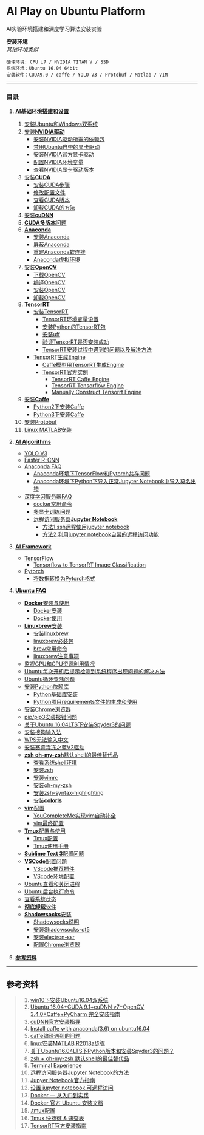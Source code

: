 # AI Play on Ubuntu Platform

AI实验环境搭建和深度学习算法安装实验     
      
**安装环境**  
*其他环境类似* 
```
硬件环境: CPU i7 / NVIDIA TITAN V / SSD
系统环境：Ubuntu 16.04 64bit
安装软件：CUDA9.0 / caffe / YOLO V3 / Protobuf / Matlab / VIM
````
---
### 目录
1. [**AI基础环境搭建和设置**](src/ai_base_env.md#ai基础环境搭建和设置)
   1. [安装Ubuntu和Windows双系统](src/ai_base_env.md#安装ubuntu和windows双系统)   
   2. [安装**NVIDIA驱动**](src/ai_base_env.md#安装nvidia驱动)   
       - [安装NVIDIA驱动所需的依赖包](src/ai_base_env.md#安装nvidia驱动所需的依赖包)   
       - [禁用Ubuntu自带的显卡驱动](src/ai_base_env.md#禁用ubuntu自带的显卡驱动)   
       - [安装NVIDIA官方显卡驱动](src/ai_base_env.md#安装nvidia官方显卡驱动)   
       - [配置NVIDIA环境变量](src/ai_base_env.md#配置环境变量)   
       - [查看NVIDIA显卡驱动版本](src/ai_base_env.md#查看NVIDIA驱动版本)  
   3. [安装**CUDA**](src/ai_base_env.md#安装cuda)   
       - [安装CUDA步骤](src/ai_base_env.md#安装cuda步骤)    
       - [修改配置文件](src/ai_base_env.md#修改配置文件)    
       - [查看CUDA版本](src/ai_base_env.md#查看cuda版本)
       - [卸载CUDA的方法](src/ai_base_env.md#卸载cuda的方法)    
   4. [安装**cuDNN**](src/ai_base_env.md#安装cudnn)    
   5. [**CUDA多版本**问题](src/ai_base_env.md#cuda多版本问题)
   6. [**Anaconda**](src/ai_base_env.md#anaconda)    
       - [安装Anaconda](src/ai_base_env.md#安装anaconda)    
       - [屏蔽Anaconda](src/ai_base_env.md#屏蔽anaconda)    
       - [重建Anaconda软连接](src/ai_base_env.md#重建anaconda软连接)
       - [Anaconda虚拟环境](src/ai_base_env.md#anaconda虚拟环境)
   7. [安装**OpenCV**](src/ai_base_env.md#安装opencv)   
       - [下载OpenCV](src/ai_base_env.md#下载opencv)
       - [编译OpenCV](src/ai_base_env.md#编译opencv)
       - [安装OpenCV](src/ai_base_env.md#安装opencv)
       - [卸载OpenCV](src/ai_base_env.md#卸载opencv)
   8. [**TensorRT**](src/ai_base_env.md#tensorrt) 
       - [安装TensorRT](src/ai_base_env.md#安装tensorrt)    
         - [TensorRT环境变量设置](src/ai_base_env.md#tensorrt1)
         - [安装Python的TensorRT包](src/ai_base_env.md#tensorrt2)
         - [安装uff](src/ai_base_env.md#tensorrt3)
         - [验证TensorRT是否安装成功](src/ai_base_env.md#tensorrt4)
         - [TensorRT安装过程中遇到的问题以及解决方法](src/ai_base_env.md#tensorrt5)
       - [TensorRT生成Engine](src/ai_base_env.md#tensorrt生成engine)
         - [Caffe模型用TensorRT生成Engine](src/ai_base_env.md#caffe模型用tensorrt生成engine)
         - [TensorRT官方实例](src/ai_base_env.md#tensorrt官方实例)
           - [TensorRT Caffe Engine](./src/tensorrt/tensorrt-4.0.1.6/caffe_to_tensorrt.ipynb)
           - [TensorRT Tensorflow Engine](./src/tensorrt/tensorrt-4.0.1.6/tf_to_tensorrt.ipynb)
           - [Manually Construct Tensorrt Engine](./src/tensorrt/tensorrt-4.0.1.6/manually_construct_tensorrt_engine.ipynb)
   9.  [安装**Caffe**](src/ai_base_env.md#安装caffe)   
       - [Python2下安装Caffe](src/ai_base_env.md#python2下安装cafe) 
       - [Python3下安装Caffe](src/ai_base_env.md#python3下安装cafe )
   10. [安装Protobuf](src/ai_base_env.md#安装protobuf)
   11. [Linux MATLAB安装](src/ai_base_env.md#linux-matlab安装)

2.  [**AI Algorithms**](./src/ai_algorithms.md)
     - [YOLO V3](src/ai_algorithms.md#yolo-v3)
     - [Faster R-CNN](./src/ai_algorithms.md#faster-r-cnn)
     - [Anaconda FAQ](./src/ai_algorithms.md#anaconda-faq)
       - [Anaconda环境下TensorFlow和Pytorch共存问题](./src/ai_algorithms.md#anaconda环境下tensorflow和pytorch共存问题)
       - [Anaconda环境下Python下导入正常Jupyter Notebook中导入莫名出错](./src/ai_algorithms.md#anaconda环境下python下导入正常jupyter-notebook中导入莫名出错)
     - [深度学习服务器FAQ](./src/ai_server_FAQ.md#深度学习服务器faq)
       - [docker常用命令](./src/ai_server_FAQ.md#docker常用命令) 
       - [多显卡训练问题](./src/ai_server_FAQ.md#多显卡训练问题) 
       - [远程访问服务器**Jupyter Notebook**](./src/ai_server_FAQ.md#远程访问服务器jupyter-notebook)
         - [方法1 ssh远程使用jupyter notebook](./src/ai_server_FAQ.md#方法1-ssh远程使用jupyter-notebook)
         - [方法2 利用jupyter notebook自带的远程访问功能](./src/ai_server_FAQ.md#方法2-利用jupyter-notebook自带的远程访问功能)

3.  [**AI Framework**](src/ai_framework.md#ai-framework)
    - [TensorFlow](src/ai/tensorflow.md#tensorflow)
      - [Tensorflow to TensorRT Image Classification](src/ai/tensorflow.md#tensorflow-to-tensorrt-image-classification)
    - [Pytorch](src/ai/pytorch.md#pytorch)
      - [将数据转换为Pytorch格式](src/ai/pytorch.md#将数据转换为pytorch格式)

4.  [**Ubuntu FAQ**](./src/linux_env_set.md#ubuntu-faq)
     - [**Docker**安装与使用](./src/linux_env_set.md#docker安装与使用)
       - [Docker安装](./src/linux_env_set.md#docker安装)
       - [Docker使用](./src/linux_env_set.md#docker使用)
     - [**Linuxbrew**安装](./src/linux_env_set.md#linuxbrew安装)
       - [安装linuxbrew](./src/linux_env_set.md#安装linuxbrew)
       - [linuxbrew必装包](./src/linux_env_set.md#linuxbrew必装包)
       - [brew常用命令](./src/linux_env_set.md#brew常用命令)
       - [linuxbrew注意事项](./src/linux_env_set.md#linuxbrew注意事项)
     - [监视GPU和CPU资源利用情况](./src/linux_env_set.md#监视gpu和cpu资源利用情况)
     - [Ubuntu每次开机后提示检测到系统程序出现问题的解决方法](./src/linux_env_set.md#ubuntu每次开机后提示检测到系统程序出现问题的解决方法)
     - [Ubuntu循环登陆问题](./src/linux_env_set.md#ubuntu循环登陆问题)
     - [安装Python依赖库](./src/linux_env_set.md#安装python依赖库)
       - [Python基础库安装](./src/linux_env_set.md#python基础库安装)
       - [Python项目requirements文件的生成和使用](./src/linux_env_set.md#python项目requirements文件的生成和使用) 
     - [安装Chrome浏览器](./src/linux_env_set.md#安装chrome浏览器)
     - [pip/pip3安装报错问题](./src/linux_env_set.md#pip和pip3安装报错)
     - [关于Ubuntu 16.04LTS下安装Spyder3的问题](./src/linux_env_set.md#ubuntu-16下安装spyder3)
     - [安装搜狗输入法](./src/linux_env_set.md#安装搜狗输入法)
     - [WPS无法输入中文](./src/linux_env_set.md#wps无法输入中文)
     - [安装赛睿霜冻之蓝V2驱动](./src/linux_env_set.md#安装赛睿霜冻之蓝v2驱动)
     - [**zsh** **oh-my-zsh**默认shell的最佳替代品](./src/linux_env_set.md#zsh-oh-my-zsh默认shell的最佳替代品)
       - [查看系统shell环境](./src/linux_env_set.md#查看系统shell环境)
       - [安装zsh](./src/linux_env_set.md#安装zsh)
       - [安装vimrc](./src/linux_env_set.md#安装vimrc)
       - [安装oh-my-zsh](./src/linux_env_set.md#安装oh-my-zsh)
       - [安装zsh-syntax-highlighting](./src/linux_env_set.md#安装zsh-syntax-highlighting)
       - [安装**colorls**](./src/linux_env_set.md#安装colorls)
     - [**vim**配置](./src/linux_env_set.md#vim配置)
       - [YouCompleteMe实现vim自动补全](./src/linux_env_set.md#youcompleteme实现vim自动补全)
       - [vim最终配置](./src/linux_env_set.md#vim最终配置)
     - [**Tmux**配置与使用](./src/linux_env_set.md#tmux配置与使用)
       - [Tmux配置](./src/linux_env_set.md#tmux配置)
       - [Tmux使用手册](./src/linux_env_set.md#tmux使用手册)
     - [**Sublime Text 3**配置问题](./src/linux_env_set.md#sublime-text-3配置问题)
     - [**VSCode**配置问题](./src/linux_env_set.md#vscode配置问题)    
       - [VScode推荐插件](./src/linux_env_set.md#vscode推荐插件)
       - [VScode环境配置](./src/linux_env_set.md#vscode环境配置)
     - [Ubuntu查看和关闭进程](./src/linux_env_set.md#ubuntu查看和关闭进程)
     - [Ubuntu后台执行命令](./src/linux_env_set.md#ubuntu后台执行命令)   
     - [查看系统状态](./src/linux_env_set.md#查看系统状态)
     - [**彻底卸载**软件](./src/linux_env_set.md#彻底卸载软件)
     - [**Shadowsocks**安装](./src/ss.md#shadowsocks安装)
       - [Shadowsocks说明](./src/ss.md#shadowsocks说明)
       - [安装Shadowsocks-qt5](./src/ss.md#安装shadowsocks-qt5)
       - [安装electron-ssr](./src/ss.md#安装electron-ssr)
       - [配置Chrome浏览器](./src/ss.md#配置chrome浏览器)

5.  [**参考资料**](#参考资料)


---
##  参考资料  
> 1. [win10下安装Ubuntu16.04双系统](https://blog.csdn.net/s717597589/article/details/79117112/)
> 2. [Ubuntu 16.04+CUDA 9.1+cuDNN v7+OpenCV 3.4.0+Caffe+PyCharm 完全安装指南](https://blog.csdn.net/balixiaxuetian/article/details/79154013)
> 3. [cuDNN官方安装指导](https://docs.nvidia.com/deeplearning/sdk/cudnn-install/index.html#installlinux)
> 4. [Install caffe with anaconda(3.6) on ubuntu16.04](http://www.yaoingwen.com/ubuntu16-04-anaconda-3-6-caffe/)
> 5. [caffe编译遇到的问题](https://blog.csdn.net/m0_37407756/article/details/70789271)
> 6. [linux安装MATLAB R2018a步骤](https://blog.csdn.net/m0_37775034/article/details/80876362) 
> 7. [关于Ubuntu16.04LTS下Python版本和安装Spyder3的问题？](https://www.zhihu.com/question/51248022/answer/142596984)
> 8. [zsh + oh-my-zsh 默认shell的最佳替代品](https://blog.phpgao.com/oh-my-zsh.html)
> 9. [Terminal Experience](https://medium.com/@caulfieldOwen/youre-missing-out-on-a-better-mac-terminal-experience-d73647abf6d7)
> 10. [远程访问服务器Jupyter Notebook的方法](https://www.jianshu.com/p/8fc3cd032d3c)    
> 11. [Jupyer Notebook官方指南](https://jupyter-notebook.readthedocs.io/en/latest/public_server.html#notebook-server-security)
> 12. [设置 jupyter notebook 可远程访问](https://blog.csdn.net/simple_the_best/article/details/77005400)
> 13. [Docker — 从入门到实践](https://github.com/yeasy/docker_practice)
> 14. [Docker 官方 Ubuntu 安装文档](https://docs.docker.com/install/linux/docker-ce/ubuntu/)
> 15. [.tmux配置](https://github.com/gpakosz/.tmux)
> 16. [Tmux 快捷键 & 速查表](https://gist.github.com/ryerh/14b7c24dfd623ef8edc7)
> 17. [TensorRT官方安装指南](https://docs.nvidia.com/deeplearning/sdk/tensorrt-install-guide/index.html)
